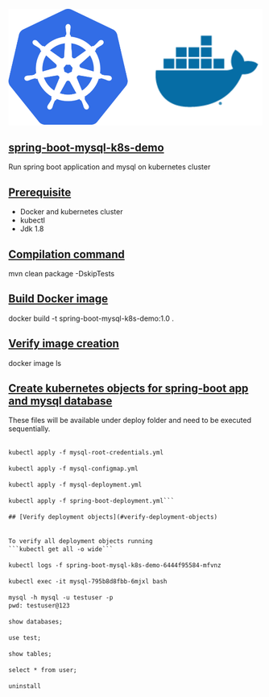 ![](./img/kubernetes-docker.svg)

## [spring-boot-mysql-k8s-demo](#spring-boot-mysql-k8s-demo)

Run spring boot application and mysql on kubernetes cluster

## [Prerequisite](#Prerequisite)
* Docker and kubernetes cluster
* kubectl
* Jdk 1.8

## [Compilation command](#compilation-command)
mvn clean package -DskipTests

## [Build Docker image](#build-docker-image)
docker build -t spring-boot-mysql-k8s-demo:1.0 .

## [Verify image creation](#verify-image-creation)
docker image ls

## [Create kubernetes objects for spring-boot app and mysql database](#create-k8s)
These files will be available under deploy folder and need to be executed sequentially.

```kubectl apply -f mysql-credentials.yml

kubectl apply -f mysql-root-credentials.yml

kubectl apply -f mysql-configmap.yml

kubectl apply -f mysql-deployment.yml

kubectl apply -f spring-boot-deployment.yml```

## [Verify deployment objects](#verify-deployment-objects)


To verify all deployment objects running
```kubectl get all -o wide```

kubectl logs -f spring-boot-mysql-k8s-demo-6444f95584-mfvnz

kubectl exec -it mysql-795b8d8fbb-6mjxl bash

mysql -h mysql -u testuser -p
pwd: testuser@123

show databases;

use test;

show tables;

select * from user;

uninstall
